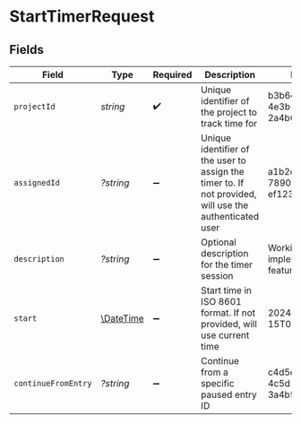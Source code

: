 # StartTimerRequest


## Fields

| Field                                                                                                  | Type                                                                                                   | Required                                                                                               | Description                                                                                            | Example                                                                                                |
| ------------------------------------------------------------------------------------------------------ | ------------------------------------------------------------------------------------------------------ | ------------------------------------------------------------------------------------------------------ | ------------------------------------------------------------------------------------------------------ | ------------------------------------------------------------------------------------------------------ |
| `projectId`                                                                                            | *string*                                                                                               | :heavy_check_mark:                                                                                     | Unique identifier of the project to track time for                                                     | b3b6e2c2-1f2a-4e3b-9c1d-2a4b6e2c21f2                                                                   |
| `assignedId`                                                                                           | *?string*                                                                                              | :heavy_minus_sign:                                                                                     | Unique identifier of the user to assign the timer to. If not provided, will use the authenticated user | a1b2c3d4-e5f6-7890-abcd-ef1234567890                                                                   |
| `description`                                                                                          | *?string*                                                                                              | :heavy_minus_sign:                                                                                     | Optional description for the timer session                                                             | Working on implementing timer feature                                                                  |
| `start`                                                                                                | [\DateTime](https://www.php.net/manual/en/class.datetime.php)                                          | :heavy_minus_sign:                                                                                     | Start time in ISO 8601 format. If not provided, will use current time                                  | 2024-04-15T09:00:00.000Z                                                                               |
| `continueFromEntry`                                                                                    | *?string*                                                                                              | :heavy_minus_sign:                                                                                     | Continue from a specific paused entry ID                                                               | c4d5e6f7-2a3b-4c5d-8e9f-3a4b5c6d7e8f                                                                   |